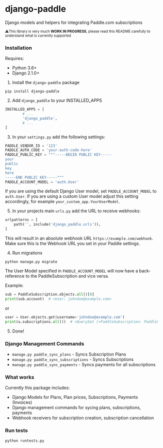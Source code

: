 # django-paddle

Django models and helpers for integrating Paddle.com subscriptions

<sub>⚠️This library is very much **WORK IN PROGRESS**, please read this README carefully to understand what is currently supported</sub>

### Installation

Requires:

* Python 3.6+ 
* Django 2.1.0+

1. Install the `django-paddle` package

```
pip install django-paddle
```

2. Add `django_paddle` to your INSTALLED_APPS

```python
INSTALLED_APPS = [
        # ...
        'django_paddle',
        # ...
]
```

3. In your `settings.py` add the following settings:

```python
PADDLE_VENDOR_ID = '123'
PADDLE_AUTH_CODE = 'your-auth-code-here'
PADDLE_PUBLIC_KEY = """-----BEGIN PUBLIC KEY-----
your
public
key
here
-----END PUBLIC KEY-----"""
PADDLE_ACCOUNT_MODEL = 'auth.User'
```

If you are using the default Django User model, set `PADDLE_ACCOUNT_MODEL` to `auth.User`. If you are using a custom User model adjust this setting accordingly, for example `your_custom_app.YourUserModel`.

5. In your projects main `urls.py` add the URL to receive webhooks:

```python
urlpatterns = [
    path('', include('django_paddle.urls')),
]
```

This will result in an absolute webhook URL `https://example.com/webhook`. Make sure this is the Webhook URL you set in your Paddle settings.

4. Run migrations

`python manage.py migrate`

The User Model specified in `PADDLE_ACCOUNT_MODEL` will now have a back-reference to the PaddleSubscription and vice versa.

Example:

```python
sub = PaddleSubscription.objects.all()[0]
print(sub.account)  # <User: johndoe@example.com>
```

or

```python
user = User.objects.get(username='johndoe@example.com')
print(u.subscriptions.all())  # <QuerySet [<PaddleSubscription: PaddleSubscription object (123456)>]>
```

5. Done!


### Django Management Commands

* `manage.py paddle_sync_plans` - Syncs Subscription Plans
* `manage.py paddle_sync_subscriptions` - Syncs Subscriptions
* `manage.py paddle_sync_payments` - Syncs payments for all subscriptions


### What works

Currently this package includes:

* Django Models for Plans, Plan prices, Subscriptions, Payments (Invoices)
* Django management commands for sycing plans, subscriptions, payments
* Webhook receivers for subscription creation, subscription cancellation 


### Run tests

```
python runtests.py
```
